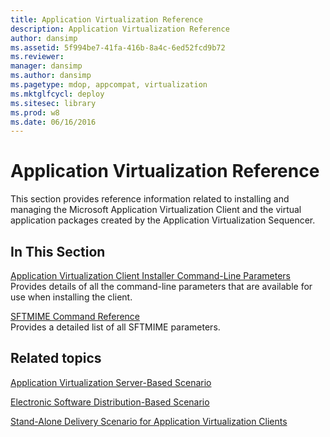 ```yaml
---
title: Application Virtualization Reference
description: Application Virtualization Reference
author: dansimp
ms.assetid: 5f994be7-41fa-416b-8a4c-6ed52fcd9b72
ms.reviewer: 
manager: dansimp
ms.author: dansimp
ms.pagetype: mdop, appcompat, virtualization
ms.mktglfcycl: deploy
ms.sitesec: library
ms.prod: w8
ms.date: 06/16/2016
---
```



# Application Virtualization Reference


This section provides reference information related to installing and managing the Microsoft Application Virtualization Client and the virtual application packages created by the Application Virtualization Sequencer.

## In This Section


<a href="" id="application-virtualization-client-installer-command-line-parameters"></a>[Application Virtualization Client Installer Command-Line Parameters](application-virtualization-client-installer-command-line-parameters.md)  
Provides details of all the command-line parameters that are available for use when installing the client.

<a href="" id="sftmime--command-reference"></a>[SFTMIME Command Reference](sftmime--command-reference.md)  
Provides a detailed list of all SFTMIME parameters.

## Related topics


[Application Virtualization Server-Based Scenario](application-virtualization-server-based-scenario.md)

[Electronic Software Distribution-Based Scenario](electronic-software-distribution-based-scenario.md)

[Stand-Alone Delivery Scenario for Application Virtualization Clients](stand-alone-delivery-scenario-for-application-virtualization-clients.md)

 

 





